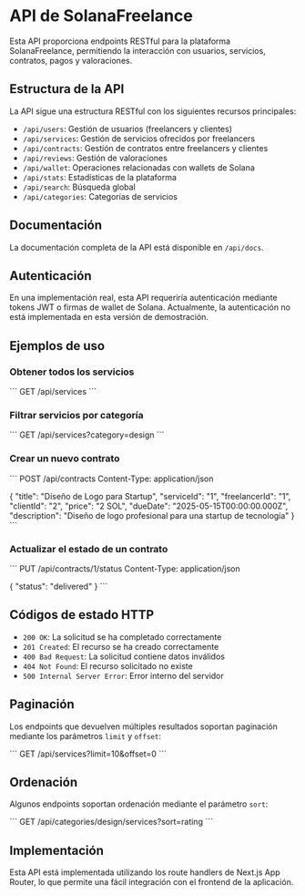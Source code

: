 # API de SolanaFreelance

Esta API proporciona endpoints RESTful para la plataforma SolanaFreelance, permitiendo la interacción con usuarios, servicios, contratos, pagos y valoraciones.

## Estructura de la API

La API sigue una estructura RESTful con los siguientes recursos principales:

- `/api/users`: Gestión de usuarios (freelancers y clientes)
- `/api/services`: Gestión de servicios ofrecidos por freelancers
- `/api/contracts`: Gestión de contratos entre freelancers y clientes
- `/api/reviews`: Gestión de valoraciones
- `/api/wallet`: Operaciones relacionadas con wallets de Solana
- `/api/stats`: Estadísticas de la plataforma
- `/api/search`: Búsqueda global
- `/api/categories`: Categorías de servicios

## Documentación

La documentación completa de la API está disponible en `/api/docs`.

## Autenticación

En una implementación real, esta API requeriría autenticación mediante tokens JWT o firmas de wallet de Solana. Actualmente, la autenticación no está implementada en esta versión de demostración.

## Ejemplos de uso

### Obtener todos los servicios
\`\`\`
GET /api/services
\`\`\`

### Filtrar servicios por categoría
\`\`\`
GET /api/services?category=design
\`\`\`

### Crear un nuevo contrato
\`\`\`
POST /api/contracts
Content-Type: application/json

{
  "title": "Diseño de Logo para Startup",
  "serviceId": "1",
  "freelancerId": "1",
  "clientId": "2",
  "price": "2 SOL",
  "dueDate": "2025-05-15T00:00:00.000Z",
  "description": "Diseño de logo profesional para una startup de tecnología"
}
\`\`\`

### Actualizar el estado de un contrato
\`\`\`
PUT /api/contracts/1/status
Content-Type: application/json

{
  "status": "delivered"
}
\`\`\`

## Códigos de estado HTTP

- `200 OK`: La solicitud se ha completado correctamente
- `201 Created`: El recurso se ha creado correctamente
- `400 Bad Request`: La solicitud contiene datos inválidos
- `404 Not Found`: El recurso solicitado no existe
- `500 Internal Server Error`: Error interno del servidor

## Paginación

Los endpoints que devuelven múltiples resultados soportan paginación mediante los parámetros `limit` y `offset`:

\`\`\`
GET /api/services?limit=10&offset=0
\`\`\`

## Ordenación

Algunos endpoints soportan ordenación mediante el parámetro `sort`:

\`\`\`
GET /api/categories/design/services?sort=rating
\`\`\`

## Implementación

Esta API está implementada utilizando los route handlers de Next.js App Router, lo que permite una fácil integración con el frontend de la aplicación.
